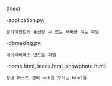 (files)

-application.py: 

    클라이언트와 통신할 수 있는 서버를 여는 파일
    
-dbmaking.py:

    데이터베이스 만드는 파일

    
-home.html, index.html, showphoto.html:

    장병 마스크 관리 web을 꾸미는 html들